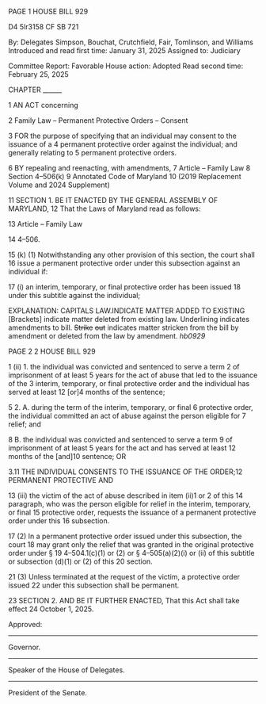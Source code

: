PAGE 1
HOUSE BILL 929

D4 5lr3158
CF SB 721

By: Delegates Simpson, Bouchat, Crutchfield, Fair, Tomlinson, and Williams
Introduced and read first time: January 31, 2025
Assigned to: Judiciary

Committee Report: Favorable
House action: Adopted
Read second time: February 25, 2025

CHAPTER ______

1 AN ACT concerning

2 Family Law – Permanent Protective Orders – Consent

3 FOR the purpose of specifying that an individual may consent to the issuance of a
4 permanent protective order against the individual; and generally relating to
5 permanent protective orders.

6 BY repealing and reenacting, with amendments,
7 Article – Family Law
8 Section 4–506(k)
9 Annotated Code of Maryland
10 (2019 Replacement Volume and 2024 Supplement)

11 SECTION 1. BE IT ENACTED BY THE GENERAL ASSEMBLY OF MARYLAND,
12 That the Laws of Maryland read as follows:

13 Article – Family Law

14 4–506.

15 (k) (1) Notwithstanding any other provision of this section, the court shall
16 issue a permanent protective order under this subsection against an individual if:

17 (i) an interim, temporary, or final protective order has been issued
18 under this subtitle against the individual;

EXPLANATION: CAPITALS LAW.INDICATE MATTER ADDED TO EXISTING
[Brackets] indicate matter deleted from existing law.
Underlining indicates amendments to bill.
~~Strike~~ ~~out~~ indicates matter stricken from the bill by amendment or deleted from the law by
amendment. *hb0929*

PAGE 2
2 HOUSE BILL 929

1 (ii) 1. the individual was convicted and sentenced to serve a term
2 of imprisonment of at least 5 years for the act of abuse that led to the issuance of the
3 interim, temporary, or final protective order and the individual has served at least 12
[or]4 months of the sentence;

5 2. A. during the term of the interim, temporary, or final
6 protective order, the individual committed an act of abuse against the person eligible for
7 relief; and

8 B. the individual was convicted and sentenced to serve a term
9 of imprisonment of at least 5 years for the act and has served at least 12 months of the
[and]10 sentence; OR

3.11 THE INDIVIDUAL CONSENTS TO THE ISSUANCE OF THE
ORDER;12 PERMANENT PROTECTIVE AND

13 (iii) the victim of the act of abuse described in item (ii)1 or 2 of this
14 paragraph, who was the person eligible for relief in the interim, temporary, or final
15 protective order, requests the issuance of a permanent protective order under this
16 subsection.

17 (2) In a permanent protective order issued under this subsection, the court
18 may grant only the relief that was granted in the original protective order under §
19 4–504.1(c)(1) or (2) or § 4–505(a)(2)(i) or (ii) of this subtitle or subsection (d)(1) or (2) of this
20 section.

21 (3) Unless terminated at the request of the victim, a protective order issued
22 under this subsection shall be permanent.

23 SECTION 2. AND BE IT FURTHER ENACTED, That this Act shall take effect
24 October 1, 2025.

Approved:

________________________________________________________________________________
Governor.

________________________________________________________________________________
Speaker of the House of Delegates.

________________________________________________________________________________
President of the Senate.
